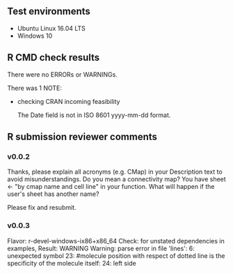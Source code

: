 ## Test environments
* Ubuntu Linux 16.04 LTS
* Windows 10

## R CMD check results
There were no ERRORs or WARNINGs. 

There was 1 NOTE:

* checking CRAN incoming feasibility

  The Date field is not in ISO 8601 yyyy-mm-dd format.

## R submission reviewer comments

### v0.0.2

Thanks, please explain all acronyms (e.g. CMap) in your Description text to avoid misunderstandings. Do you mean a connectivity map?
You have
sheet <- "by cmap name and cell line"
in your function.
What will happen if the user's sheet has another name?

Please fix and resubmit. 

### v0.0.3


Flavor: r-devel-windows-ix86+x86_64
Check: for unstated dependencies in examples, Result: WARNING
  Warning: parse error in file 'lines':
  6: unexpected symbol
  23: #molecule position with respect of dotted line is the specificity of the molecule itself:
  24: left side
  
